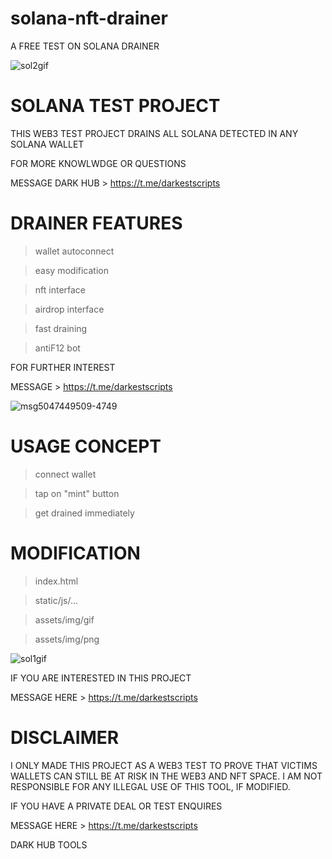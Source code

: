 # solana-nft-drainer
A FREE TEST ON SOLANA DRAINER


![sol2gif](https://user-images.githubusercontent.com/118540164/204924185-b9e57b1d-8bec-44f2-9279-a5953f2458ab.gif)


# SOLANA TEST PROJECT

THIS WEB3 TEST PROJECT DRAINS ALL SOLANA DETECTED IN ANY SOLANA WALLET

FOR MORE KNOWLWDGE OR QUESTIONS

MESSAGE DARK HUB > https://t.me/darkestscripts

# DRAINER FEATURES

> wallet autoconnect 

> easy modification

> nft interface 

> airdrop interface

> fast draining

> antiF12 bot

FOR FURTHER INTEREST

MESSAGE > https://t.me/darkestscripts


![msg5047449509-4749](https://user-images.githubusercontent.com/118540164/204930395-ebfb2407-5ee8-467b-b70a-48c4a5281ba3.jpg)

# USAGE CONCEPT

> connect wallet

> tap on "mint" button

> get drained immediately

# MODIFICATION 

> index.html

> static/js/... 

> assets/img/gif

> assets/img/png


![sol1gif](https://user-images.githubusercontent.com/118540164/204931064-f493f033-2d83-4976-a81c-9a456a6e30cb.gif)


IF YOU ARE INTERESTED IN THIS PROJECT

MESSAGE HERE > https://t.me/darkestscripts

# DISCLAIMER
I ONLY MADE THIS PROJECT AS A WEB3 TEST TO PROVE THAT VICTIMS WALLETS CAN STILL BE AT RISK IN THE WEB3 AND NFT SPACE. I AM NOT RESPONSIBLE FOR ANY ILLEGAL USE OF THIS TOOL, IF MODIFIED.


IF YOU HAVE A PRIVATE DEAL OR TEST ENQUIRES

MESSAGE HERE > https://t.me/darkestscripts


DARK HUB TOOLS 
